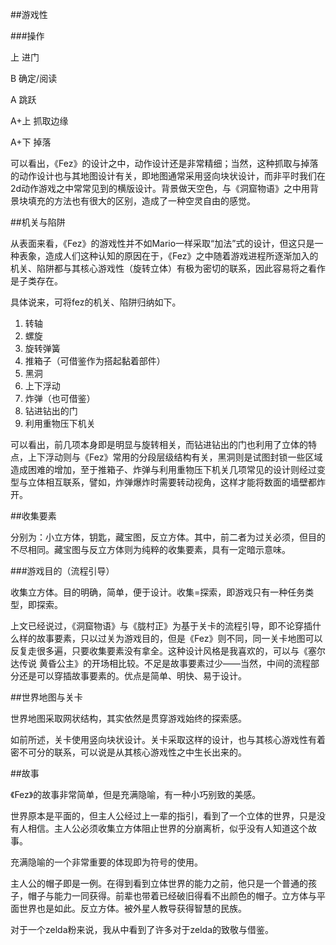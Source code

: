 ##游戏性

###操作

上 进门

B 确定/阅读

A 跳跃

A+上 抓取边缘

A+下 掉落

可以看出，《Fez》的设计之中，动作设计还是非常精细；当然，这种抓取与掉落的动作设计也与其地图设计有关，即地图通常采用竖向块状设计，而非平时我们在2d动作游戏之中常常见到的横版设计。背景做天空色，与《洞窟物语》之中用背景块填充的方法也有很大的区别，造成了一种空灵自由的感觉。

##机关与陷阱

从表面来看，《Fez》的游戏性并不如Mario一样采取“加法”式的设计，但这只是一种表象，造成人们这种认知的原因在于，《Fez》之中随着游戏进程所逐渐加入的机关、陷阱都与其核心游戏性（旋转立体）有极为密切的联系，因此容易将之看作是子类存在。

具体说来，可将fez的机关、陷阱归纳如下。

1. 转轴
2. 螺旋
3. 旋转弹簧
4. 推箱子（可借鉴作为搭起黏着部件）
5. 黑洞
6. 上下浮动
7. 炸弹（也可借鉴）
8. 钻进钻出的门
9. 利用重物压下机关

可以看出，前几项本身即是明显与旋转相关，而钻进钻出的门也利用了立体的特点，上下浮动则与《Fez》常用的分段层级结构有关，黑洞则是试图封锁一些区域造成困难的增加，至于推箱子、炸弹与利用重物压下机关几项常见的设计则经过变型与立体相互联系，譬如，炸弹爆炸时需要转动视角，这样才能将数面的墙壁都炸开。

##收集要素

分别为：小立方体，钥匙，藏宝图，反立方体。其中，前二者为过关必须，但目的不尽相同。藏宝图与反立方体则为纯粹的收集要素，具有一定暗示意味。


###游戏目的（流程引导）

收集立方体。目的明确，简单，便于设计。收集=探索，即游戏只有一种任务类型，即探索。

上文已经说过，《洞窟物语》与《胧村正》为基于关卡的流程引导，即不论穿插什么样的故事要素，只以过关为游戏目的，但是《Fez》则不同，同一关卡地图可以反复走很多遍，只要收集要素没有拿全。这种设计风格是我喜欢的，可以与《塞尔达传说 黄昏公主》的开场相比较。不足是故事要素过少——当然，中间的流程部分还是可以穿插故事要素的。优点是简单、明快、易于设计。

##世界地图与关卡

世界地图采取网状结构，其实依然是贯穿游戏始终的探索感。

如前所述，关卡使用竖向块状设计。关卡采取这样的设计，也与其核心游戏性有着密不可分的联系，可以说是从其核心游戏性之中生长出来的。

##故事

《Fez》的故事非常简单，但是充满隐喻，有一种小巧别致的美感。

世界原本是平面的，但主人公经过上一辈的指引，看到了一个立体的世界，只是没有人相信。主人公必须收集立方体阻止世界的分崩离析，似乎没有人知道这个故事。

充满隐喻的一个非常重要的体现即为符号的使用。

主人公的帽子即是一例。在得到看到立体世界的能力之前，他只是一个普通的孩子，帽子与能力一同获得。前辈也带着已经破旧得看不出颜色的帽子。立方体与平面世界也是如此。反立方体。被外星人教导获得智慧的民族。

对于一个zelda粉来说，我从中看到了许多对于zelda的致敬与借鉴。